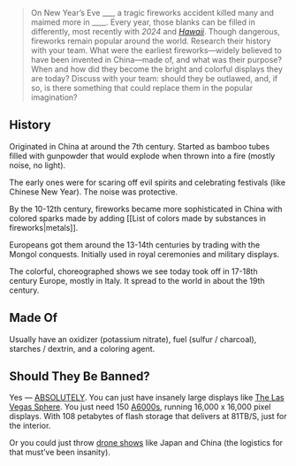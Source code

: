 > On New Year’s Eve ___, a tragic fireworks accident killed many and maimed more in ____. Every year, those blanks can be filled in differently, most recently with *2024* and [_Hawaii_](https://apnews.com/article/hawaii-fireworks-explosion-culture-62e7e02fb018a8c29d4298c6f2804f1b). Though dangerous, fireworks remain popular around the world. Research their history with your team. What were the earliest fireworks—widely believed to have been invented in China—made of, and what was their purpose? When and how did they become the bright and colorful displays they are today? Discuss with your team: should they be outlawed, and, if so, is there something that could replace them in the popular imagination?

## History

Originated in China at around the 7th century. Started as bamboo tubes filled with gunpowder that would explode when thrown into a fire (mostly noise, no light).

The early ones were for scaring off evil spirits and celebrating festivals (like Chinese New Year). The noise was protective.

By the 10-12th century, fireworks became more sophisticated in China with colored sparks made by adding [[List of colors made by substances in fireworks|metals]].

Europeans got them around the 13-14th centuries by trading with the Mongol conquests. Initially used in royal ceremonies and military displays.

The colorful, choreographed shows we see today took off in 17-18th century Europe, mostly in Italy. It spread to the world in about the 19th century.

## Made Of

Usually have an oxidizer (potassium nitrate), fuel (sulfur / charcoal), starches / dextrin, and a coloring agent.

## Should They Be Banned?

Yes — [ABSOLUTELY](https://en.wikipedia.org/wiki/List_of_fireworks_accidents_and_incidents_in_Sivakasi). You can just have insanely large displays like [The Las Vegas Sphere](https://maps.app.goo.gl/o4xzVa5fmC8rs48w6). You just need 150 [A6000s](https://www.nvidia.com/en-in/products/workstations/rtx-a6000/), running 16,000 x 16,000 pixel displays. With 108 petabytes of flash storage that delivers at 81TB/S, just for the interior.

Or you could just throw [drone shows](https://www.youtube.com/watch?v=3G1KBu6H6BM) like Japan and China (the logistics for that must’ve been insanity).
